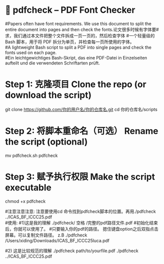 # 📝 pdfcheck – PDF Font Checker


#Papers often have font requirements. We use this document to split the entire document into pages and then check the fonts.论文很多时候有字体要#求，我们通过本文件把整个文件拆成一页一页的，然后检查字体
#一个轻量级的 Bash 脚本，用于将 PDF 拆分为单页，并检查每一页所使用的字体。  
#A lightweight Bash script to split a PDF into single pages and check the fonts used on each page.  
#Ein leichtgewichtiges Bash-Skript, das eine PDF-Datei in Einzelseiten aufteilt und die verwendeten Schriftarten prüft.


# Step 1: 克隆项目 Clone the repo (or download the script)
git clone https://github.com/你的用户名/你的仓库名.git
cd 你的仓库名/scripts

# Step 2: 将脚本重命名（可选） Rename the script (optional)
mv pdfcheck.sh pdfcheck

# Step 3: 赋予执行权限 Make the script executable
chmod +x pdfcheck


#注意注意注意: 注意要使用cd 命令找到pdfcheck脚本的位置。再用./pdfcheck ../ICAS_BF_ICCC25.pdf  
#使用:
#1)这是我的理解
./pdfcheck/ 空格 /完整的pdf路径文件.pdf     #初始化结束后，你就可以使用了。
                                        #只要输入你的pdf的路径。 摁住键盘option之后双指点击屏幕。可以复制文件路径。
z.B ./pdfcheck    /Users/xiding/Downloads/ICAS_BF_ICCC25luca.pdf 

#2) 这是比较规范的理解
./pdfcheck path/to/yourfile.pdf
./pdfcheck ../ICAS_BF_ICCC25.pdf





